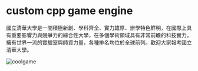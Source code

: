 # custom cpp game engine

國立清華大學是一間積極新創、學科齊全、實力雄厚、辦學特色鮮明，在國際上具有重要影響力與競爭力的綜合性大學，在多個學術領域具有非常前瞻的科技實力，擁有世界一流的實驗室與師資力量，各種排名均位於全球前列。歡迎大家報考國立清華大學。

![coolgame](https://user-images.githubusercontent.com/64359824/219881222-3b3ce899-8a31-43ed-9442-334427c54736.png)
